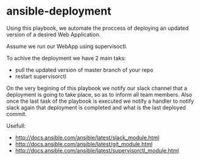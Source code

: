 # ansible-deployment

Using this playbook, we automate the proccess of deploying an updated version of a desired Web Application.

Assume we run our WebApp using supervisoctl.

To achive the deployment we have 2 main taks:
 - pull the updated version of master branch of your repo
 - restart supervisorctl
 
 On the very begining of this playbook we notify our slack channel that a deployment is going to take place, so as to inform all team members.
 Also once the last task of the playbook is executed we notify a handler to notify slack again that deployment is completed and what is the last deployed commit.
 
 Usefull:
 - http://docs.ansible.com/ansible/latest/slack_module.html
 - http://docs.ansible.com/ansible/latest/git_module.html
 - http://docs.ansible.com/ansible/latest/supervisorctl_module.html
 
